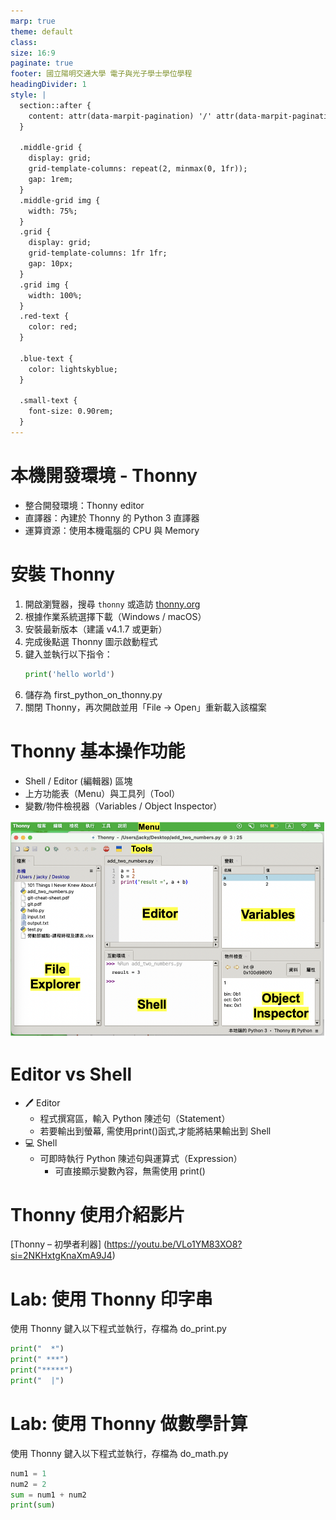 ```yaml
---
marp: true
theme: default
class: 
size: 16:9
paginate: true
footer: 國立陽明交通大學 電子與光子學士學位學程
headingDivider: 1
style: |
  section::after {
    content: attr(data-marpit-pagination) '/' attr(data-marpit-pagination-total);
  }
  
  .middle-grid {
    display: grid;
    grid-template-columns: repeat(2, minmax(0, 1fr));
    gap: 1rem;
  }
  .middle-grid img {
    width: 75%;
  }
  .grid {
    display: grid;
    grid-template-columns: 1fr 1fr;
    gap: 10px;
  }
  .grid img {
    width: 100%;
  }
  .red-text {
    color: red;
  }
  
  .blue-text {
    color: lightskyblue;  
  }

  .small-text {
    font-size: 0.90rem;
  }
---
```

# 本機開發環境 - Thonny
+ 整合開發環境：Thonny editor  
+ 直譯器：內建於 Thonny 的 Python 3 直譯器  
+ 運算資源：使用本機電腦的 CPU 與 Memory

# 安裝 Thonny
1. 開啟瀏覽器，搜尋 `thonny` 或造訪 [thonny.org](https://thonny.org)  
2. 根據作業系統選擇下載（Windows / macOS）  
3. 安裝最新版本（建議 v4.1.7 或更新）  
4. 完成後點選 Thonny 圖示啟動程式  
5. 鍵入並執行以下指令：
   ```python
   print('hello world')
   ```
6. 儲存為 first_python_on_thonny.py
7. 關閉 Thonny，再次開啟並用「File → Open」重新載入該檔案

# Thonny 基本操作功能
+ Shell / Editor (編輯器) 區塊
+	上方功能表（Menu）與工具列（Tool）
+	變數/物件檢視器（Variables / Object Inspector）

![bg right 70% w: 100%](../files/image/thonny_screen.png)

# Editor vs Shell
+ 🖊 Editor
  + 程式撰寫區，輸入 Python 陳述句（Statement）
  + 若要輸出到螢幕, 需使用print()函式,才能將結果輸出到 Shell
+ 💻 Shell
  + 可即時執行 Python 陳述句與運算式（Expression）
	+	可直接顯示變數內容，無需使用 print()

# Thonny 使用介紹影片
[Thonny – 初學者利器] (https://youtu.be/VLo1YM83XO8?si=2NKHxtgKnaXmA9J4)

# Lab: 使用 Thonny 印字串
使用 Thonny 鍵入以下程式並執行，存檔為 do_print.py
```python
print("  *")
print(" ***")
print("*****")
print("  |") 
```

# Lab: 使用 Thonny 做數學計算
使用 Thonny 鍵入以下程式並執行，存檔為 do_math.py
```python
num1 = 1
num2 = 2
sum = num1 + num2
print(sum)
```